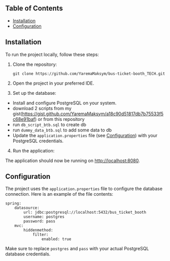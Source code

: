 
## Table of Contents

- [Installation](#installation)
- [Configuration](#configuration)

## Installation

To run the project locally, follow these steps:

1. Clone the repository:

   ```
   git clone https://github.com/YaremaMaksym/bus-ticket-booth_TECH.git
   ```

2. Open the project in your preferred IDE.

3. Set up the database:

* Install and configure PostgreSQL on your system.
* download 2 scripts from my gist(https://gist.github.com/YaremaMaksym/a18c90d51817db7b75533f5c68e91baf)
   or from this repository
* run `db_script_btb.sql` to create db
* run `dummy_data_btb.sql` to add some data to db
* Update the `application.properties` file (see [Configuration](#configuration)) with your PostgreSQL credentials.

4. Run the application:

The application should now be running on [http://localhost:8080](http://localhost:8080).

## Configuration
The project uses the `application.properties` file to configure the database connection. Here is an example of the file contents:

```
spring:
    datasource:
        url: jdbc:postgresql://localhost:5432/bus_ticket_booth
        username: postgres
        password: pass
    mvc:
        hiddenmethod:
            filter:
                enabled: true
```

Make sure to replace `postgres` and `pass` with your actual PostgreSQL database credentials.